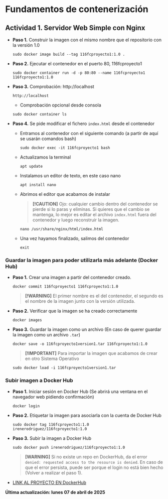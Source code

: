 # Fundamentos de contenerización

## Actividad 1. Servidor Web Simple con Nginx

- **Paso 1.** Construir la imagen con el mismo nombre que el repositorio con la versión 1.0
    ```
    sudo docker image build --tag 116fcproyecto1:1.0 .
    ```

- **Paso 2.** Ejecutar el contenedor en el puerto 80, 116fcproyecto1
    ```
    sudo docker container run -d -p 80:80 --name 116fcproyecto1 116fcproyecto1:1.0
    ```

- **Paso 3.** Comprobación: http://localhost
    ```
    http://localhost
    ```
    * Comprobación opcional desde consola
    ```
    sudo docker container ls
    ```

- **Paso 4.** Se pide modificar el fichero `index.html` desde el contenedor
    * Entramos al contenedor con el siguiente comando (a partir de aquí se usarán comandos bash)
        ```
        sudo docker exec -it 116fcproyecto1 bash
        ```
    * Actualizamos la terminal 
        ```
        apt update
        ```
    * Instalamos un editor de texto, en este caso nano
        ```
        apt install nano
        ```
    * Abrimos el editor que acabamos de instalar 
        > **[!CAUTION]**
        > Ojo: cualquier cambio dentro del contenedor se pierde si lo paras y eliminas. Si quieres que el cambio se mantenga, lo mejor es editar el archivo `index.html` fuera del contenedor y luego reconstruir la imagen.
        ```
        nano /usr/share/nginx/html/index.html 
        ```
    * Una vez hayamos finalizado, salimos del contenedor
        ```
        exit
        ```

### Guardar la imagen para poder utilizarla más adelante (Docker Hub)
- **Paso 1.** Crear una imagen a partir del contenedor creado.
    ```
    docker commit 116fcproyecto1 116fcproyecto1:1.0
    ```
    > **[!WARNING]** 
    >El primer nombre es el del contenedor, el segundo es el nombre de la imagen junto con la versión utilizada.

- **Paso 2.** Verificar que la imagen se ha creado correctamente
    ```
    docker images
    ```

- **Paso 3.** Guardar la imagen como un archivo (En caso de querer guardar la imagen como un archivo `.tar`)
    ```
    docker save -o 116fcproyecto1version1.tar 116fcproyecto1:1.0
    ```
    > **[!IMPORTANT]**
    > Para importar la imagen que acabamos de crear en otro Sistema Operativo
    ```
    sudo docker load -i 116fcproyecto1version1.tar
    ```

### Subir imagen a Docker Hub
- **Paso 1.** Iniciar sesión en Docker Hub (Se abrirá una ventana en el navegador web pidiendo confirmación)
    ```
    docker login
    ```

- **Paso 2.** Etiquetar la imagen para asociarla con la cuenta de Docker Hub
    ```
    sudo docker tag 116fcproyecto1:1.0 irenerodriguez/116fcproyecto1:1.0
    ```

- **Paso 3.** Subir la imagen a Docker Hub
    ```
    sudo docker push irenerodriguez/116fcproyecto1:1.0
    ```
    > **[WARNING]** 
    > Si no existe un repo en DockerHub, da el error `denied: requested access to the resource is denied`. En caso de que el error persista, puede ser porque el login no está bien hecho (Volver a realizar el paso 1).

* [LINK AL PROYECTO EN DockerHub](https://hub.docker.com/r/irenerodriguez/116fcproyecto1)

**Última actualización: lunes 07 de abril de 2025**
